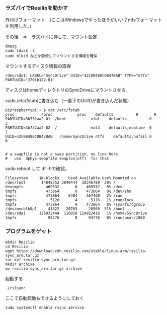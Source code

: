 ### ラズパイでResilioを動かす

外付けフォーマット　（ここはWindowsでやったほうがいい？ntfsフォーマットを利用した。）

その後　⇒　ラズパイに挿して、マウント設定

```
dmesg
sudo fdisk -l
sudo blkid などを駆使してマウントする情報を確保
```

マウントするディスク情報の取得
```
/dev/sda1: LABEL="SyncDrive" UUID="42C0B480C0B47BAB" TYPE="ntfs" PARTUUID="3701b122-01"
```

ディスクはhomeディレクトリのSyncDriveにマウントさせる。


sudo /etc/fstabに書き込む（一番下のUUIDが書き込んだ状態）

```
pi@raspberrypi:~ $ cat /etc/fstab
proc            /proc           proc    defaults          0       0
PARTUUID=3b732aa2-01  /boot           vfat    defaults          0       2
PARTUUID=3b732aa2-02  /               ext4    defaults,noatime  0       1
UUID=42C0B480C0B47BAB   /home/SyncDrive ntfs    defaults,nofail 0       0


# a swapfile is not a swap partition, no line here
#   use  dphys-swapfile swap[on|off]  for that

```

sudo reboot して df -hで確認。

```
Filesystem     1K-blocks    Used Available Use% Mounted on
/dev/root       14848752 3840444  10346780  28% /
devtmpfs          469532       0    469532   0% /dev
tmpfs             473864       0    473864   0% /dev/shm
tmpfs             473864    6404    467460   2% /run
tmpfs               5120       4      5116   1% /run/lock
tmpfs             473864       0    473864   0% /sys/fs/cgroup
/dev/mmcblk0p1     41322   20763     20560  51% /boot
/dev/sda1      125032444  110028 124922416   1% /home/SyncDrive
tmpfs              94776       0     94776   0% /run/user/1000
```

### プログラムをゲット
```
mkdir Resilio
cd Resilio
wget https://download-cdn.resilio.com/stable/linux-arm/resilio-sync_arm.tar.gz
tar xvf resilio-sync_arm.tar.gz
mkdir archive
mv resilio-sync_arm.tar.gz archive
```

起動する
```
./rslsync
```

ここで自動起動もできるようにしておく
```
sudo systemctl enable rsync.service
```



